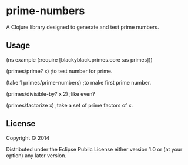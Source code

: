 # prime-numbers

A Clojure library designed to generate and test prime numbers.

## Usage

(ns example
  (:require [blackyblack.primes.core :as primes]))

(primes/prime? x) ;to test number for prime.

(take 1 primes/prime-numbers) ;to make first prime number.

(primes/divisible-by? x 2) ;like even?

(primes/factorize x) ;take a set of prime factors of x.


## License

Copyright © 2014

Distributed under the Eclipse Public License either version 1.0 or (at
your option) any later version.